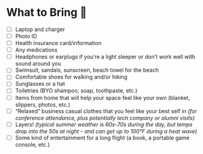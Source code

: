 # What to Bring 🧳

- [ ] Laptop and charger
- [ ] Photo ID
- [ ] Health insurance card/information
- [ ] Any medications
- [ ] Headphones or earplugs if you’re a light sleeper or don’t work well with sound around you
- [ ] Swimsuit, sandals, sunscreen, beach towel for the beach
- [ ] Comfortable shoes for walking and/or hiking
- [ ] Sunglasses or a hat
- [ ] Toiletries (BYO shampoo, soap, toothpaste, etc.)
- [ ] Items from home that will help your space feel like your own (blanket, slippers, photos, etc.)
- [ ] “Relaxed” business casual clothes that you feel like your best self in _(for conference attendance, plus potentially tech company or alumni visits)_
- [ ] Layers! _(typical summer weather is 60s-70s during the day, but temps drop into the 50s at night - and can get up to 100°F during a heat wave)_
- [ ] Some kind of entertainment for a long flight (a book, a portable game console, etc.)
